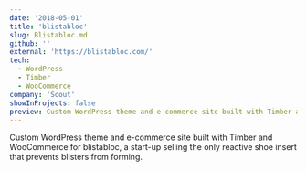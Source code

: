 ```yaml
---
date: '2018-05-01'
title: 'blistabloc'
slug: Blistabloc.md
github: ''
external: 'https://blistabloc.com/'
tech:
  - WordPress
  - Timber
  - WooCommerce
company: 'Scout'
showInProjects: false
preview: Custom WordPress theme and e-commerce site built with Timber and WooCommerce for blistabloc, a start-up selling the only reactive shoe insert that prevents blisters from forming.
---
```


Custom WordPress theme and e-commerce site built with Timber and WooCommerce for blistabloc, a start-up selling the only reactive shoe insert that prevents blisters from forming.
